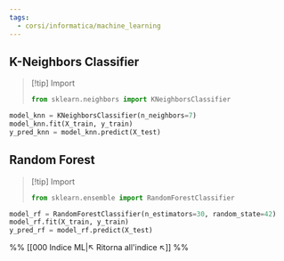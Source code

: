 ```yaml
---
tags:
  - corsi/informatica/machine_learning
---
```

## K-Neighbors Classifier
> [!tip] Import
>```python
>from sklearn.neighbors import KNeighborsClassifier
>```

```python
model_knn = KNeighborsClassifier(n_neighbors=7)  
model_knn.fit(X_train, y_train)  
y_pred_knn = model_knn.predict(X_test)
```

## Random Forest
> [!tip] Import
>```python
>from sklearn.ensemble import RandomForestClassifier
>```

```python
model_rf = RandomForestClassifier(n_estimators=30, random_state=42)  
model_rf.fit(X_train, y_train)  
y_pred_rf = model_rf.predict(X_test)
```

%%
[[000 Indice ML|↖ Ritorna all'indice ↖]]
%%
